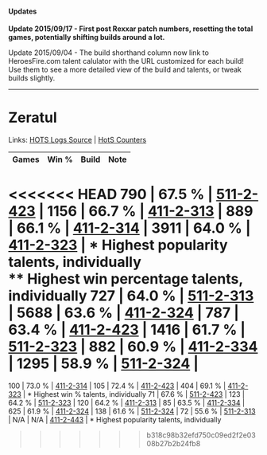 #### Updates
**Update 2015/09/17 - First post Rexxar patch numbers, resetting the total games, potentially shifting builds around a lot.**

Update 2015/09/04 - The build shorthand column now link to HeroesFire.com talent calulator with the URL customized for each build!  
Use them to see a more detailed view of the build and talents, or tweak builds slightly.

***

# Zeratul

Links: [HOTS Logs Source](https://www.hotslogs.com/Sitewide/HeroDetails?Hero=Zeratul) | [HotS Counters](http://hotscounters.com/#/hero/Zeratul)

Games  | Win %  | Build     | Note
-----  | -----  | -----     | ----
<<<<<<< HEAD
790    | 67.5 % | [511-2-423](http://www.heroesfire.com/hots/talent-calculator/zeratul#vfZd) | 
1156   | 66.7 % | [411-2-313](http://www.heroesfire.com/hots/talent-calculator/zeratul#rrOv) | 
889    | 66.1 % | [411-2-314](http://www.heroesfire.com/hots/talent-calculator/zeratul#rrOw) | 
3911   | 64.0 % | [411-2-323](http://www.heroesfire.com/hots/talent-calculator/zeratul#rrP3) | * Highest popularity talents, individually <br/>** Highest win percentage talents, individually
727    | 64.0 % | [511-2-313](http://www.heroesfire.com/hots/talent-calculator/zeratul#vfXv) | 
5688   | 63.6 % | [411-2-324](http://www.heroesfire.com/hots/talent-calculator/zeratul#rrP4) | 
787    | 63.4 % | [411-2-423](http://www.heroesfire.com/hots/talent-calculator/zeratul#rrQd) | 
1416   | 61.7 % | [511-2-323](http://www.heroesfire.com/hots/talent-calculator/zeratul#vfY3) | 
882    | 60.9 % | [411-2-334](http://www.heroesfire.com/hots/talent-calculator/zeratul#rrPE) | 
1295   | 58.9 % | [511-2-324](http://www.heroesfire.com/hots/talent-calculator/zeratul#vfY4) | 
=======
100    | 73.0 % | [411-2-314](http://www.heroesfire.com/hots/talent-calculator/zeratul#rrOw) | 
105    | 72.4 % | [411-2-423](http://www.heroesfire.com/hots/talent-calculator/zeratul#rrQd) | 
404    | 69.1 % | [411-2-323](http://www.heroesfire.com/hots/talent-calculator/zeratul#rrP3) | * Highest win % talents, individually
71     | 67.6 % | [511-2-423](http://www.heroesfire.com/hots/talent-calculator/zeratul#vfZd) | 
123    | 64.2 % | [511-2-323](http://www.heroesfire.com/hots/talent-calculator/zeratul#vfY3) | 
120    | 64.2 % | [411-2-313](http://www.heroesfire.com/hots/talent-calculator/zeratul#rrOv) | 
85     | 63.5 % | [411-2-334](http://www.heroesfire.com/hots/talent-calculator/zeratul#rrPE) | 
625    | 61.9 % | [411-2-324](http://www.heroesfire.com/hots/talent-calculator/zeratul#rrP4) | 
138    | 61.6 % | [511-2-324](http://www.heroesfire.com/hots/talent-calculator/zeratul#vfY4) | 
72     | 55.6 % | [511-2-313](http://www.heroesfire.com/hots/talent-calculator/zeratul#vfXv) | 
N/A    | N/A    | [411-2-443](http://www.heroesfire.com/hots/talent-calculator/zeratul#rrQx) | * Highest popularity talents, individually
>>>>>>> b318c98b32efd750c09ed2f2e0308b27b2b24fb8
